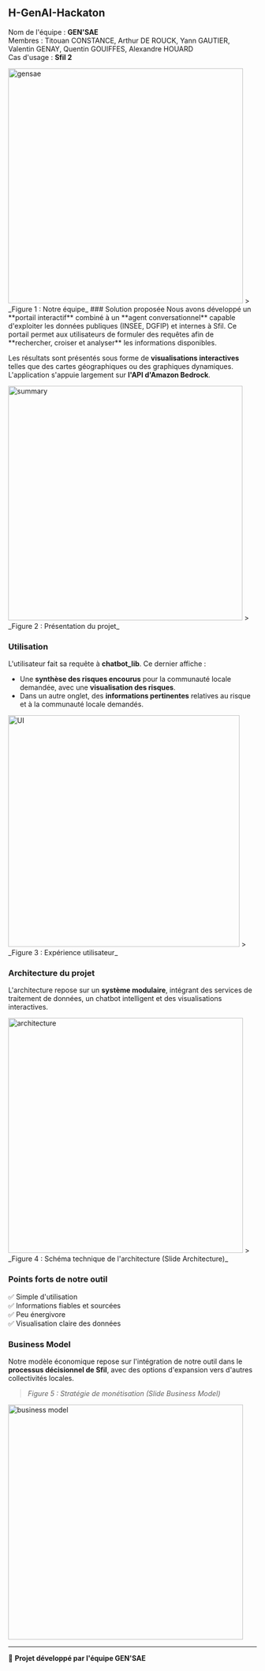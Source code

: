## H-GenAI-Hackaton

Nom de l'équipe : **GEN'SAE**  
Membres : Titouan CONSTANCE, Arthur DE ROUCK, Yann GAUTIER, Valentin GENAY, Quentin GOUIFFES, Alexandre HOUARD  
Cas d'usage : **Sfil 2**  

<img width="476" alt="gensae" src="https://github.com/user-attachments/assets/b7d89183-b44e-4d7f-a888-795390c68234" />
> _Figure 1 : Notre équipe_
### Solution proposée
Nous avons développé un **portail interactif** combiné à un **agent conversationnel** capable d'exploiter les données publiques (INSEE, DGFIP) et internes à Sfil. Ce portail permet aux utilisateurs de formuler des requêtes afin de **rechercher, croiser et analyser** les informations disponibles. 

Les résultats sont présentés sous forme de **visualisations interactives** telles que des cartes géographiques ou des graphiques dynamiques. L'application s'appuie largement sur **l'API d'Amazon Bedrock**.


<img width="475" alt="summary" src="https://github.com/user-attachments/assets/fadd2dab-632d-4bc7-bb51-1157513fa3ee" />
> _Figure 2 : Présentation du projet_


### Utilisation
L'utilisateur fait sa requête à **chatbot_lib**. Ce dernier affiche :
- Une **synthèse des risques encourus** pour la communauté locale demandée, avec une **visualisation des risques**.
- Dans un autre onglet, des **informations pertinentes** relatives au risque et à la communauté locale demandés.


<img width="469" alt="UI" src="https://github.com/user-attachments/assets/e26408f7-6d7a-4e55-aa76-35be24e76dac" />
> _Figure 3 : Expérience utilisateur_

### Architecture du projet
L'architecture repose sur un **système modulaire**, intégrant des services de traitement de données, un chatbot intelligent et des visualisations interactives.  

<img width="476" alt="architecture" src="https://github.com/user-attachments/assets/52174c21-5db5-457c-a215-57b3698e604b" />
> _Figure 4 : Schéma technique de l'architecture (Slide Architecture)_

### Points forts de notre outil
✅ Simple d'utilisation  
✅ Informations fiables et sourcées  
✅ Peu énergivore  
✅ Visualisation claire des données  

### Business Model
Notre modèle économique repose sur l'intégration de notre outil dans le **processus décisionnel de Sfil**, avec des options d'expansion vers d'autres collectivités locales.

> _Figure 5 : Stratégie de monétisation (Slide Business Model)_
<img width="476" alt="business model" src="https://github.com/user-attachments/assets/9be3def7-b240-49ae-abf0-6ef0424d6c24" />

---
📌 **Projet développé par l'équipe GEN'SAE**

